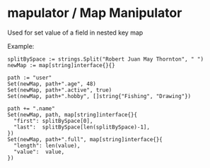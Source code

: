 # mapulator / Map Manipulator
Used for set value of a field in nested key map

Example:
```golang
splitBySpace := strings.Split("Robert Juan May Thornton", " ")
newMap := map[string]interface{}{}

path := "user"
Set(newMap, path+".age", 48)
Set(newMap, path+".active", true)
Set(newMap, path+".hobby", []string{"Fishing", "Drawing"})

path += ".name"
Set(newMap, path, map[string]interface{}{
  "first": splitBySpace[0],
  "last":  splitBySpace[len(splitBySpace)-1],
})
Set(newMap, path+".full", map[string]interface{}{
  "length": len(value),
  "value":  value,
})
```
